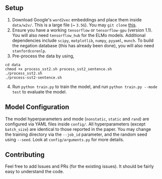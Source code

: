 ## Setup

1. Download Google's `word2vec` embeddings and place them inside `data/w2v/`. This is a large file (~ `3.5G`). You may `git clone` [this](https://github.com/mmihaltz/word2vec-GoogleNews-vectors).
2. Ensure you have a working `tensorflow` or `tensorflow-gpu` (version 1.1). You will also need `tensorflow_hub` for the ELMo models. Additional dependencies include `scipy`, `matplotlib`, `numpy`, `pyyaml`, `munch`. To build the negation database (this has already been done), you will also need `stanfordcorenlp`.
3. Pre-process the data by using,
```
cd data
chmod +x process_sst2.sh process_sst2_sentence.sh
./process_sst2.sh
./process-sst2-sentence.sh
```
4. Run `python train.py` to train the model, and run `python train.py --mode test` to evaluate the model.

## Model Configuration
The model hyperparameters and mode (`nonstatic`, `static` and `rand`) are configured via YAML files inside `config/`. All hyperparameters (except `batch_size`) are identical to those reported in the paper. You may change the training directory via the `--job_id` parameter, and the random seed using `--seed`. Look at `config/arguments.py` for more details.

## Contributing
Feel free to add Issues and PRs (for the existing issues). It should be fairly easy to understand the code.
